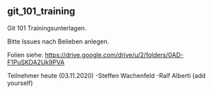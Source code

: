 ## git_101_training

Git 101 Trainingsunterlagen.

Bitte Issues nach Belieben anlegen.

Folien siehe: https://drive.google.com/drive/u/2/folders/0AD-F1PuSKDA2Uk9PVA

Teilnehmer heute (03.11.2020)
-Steffen Wachenfeld
-Ralf Alberti
(add yourself)
